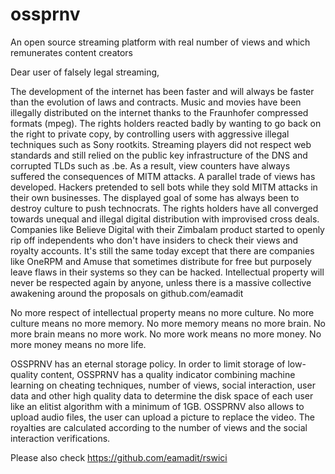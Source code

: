 # ossprnv

An open source streaming platform with real number of views and which remunerates content creators

Dear user of falsely legal streaming,

The development of the internet has been faster and will always be faster than the evolution of laws and contracts. Music and movies have been illegally distributed on the internet thanks to the Fraunhofer compressed formats (mpeg). The rights holders reacted badly by wanting to go back on the right to private copy, by controlling users with aggressive illegal techniques such as Sony rootkits. Streaming players did not respect web standards and still relied on the public key infrastructure of the DNS and corrupted TLDs such as .be. As a result, view counters have always suffered the consequences of MITM attacks. A parallel trade of views has developed. Hackers pretended to sell bots while they sold MITM attacks in their own businesses. The displayed goal of some has always been to destroy culture to push technocrats. The rights holders have all converged towards unequal and illegal digital distribution with improvised cross deals. Companies like Believe Digital with their Zimbalam product started to openly rip off independents who don't have insiders to check their views and royalty accounts. It's still the same today except that there are companies like OneRPM and Amuse that sometimes distribute for free but purposely leave flaws in their systems so they can be hacked. Intellectual property will never be respected again by anyone, unless there is a massive collective awakening around the proposals on github.com/eamadit

No more respect of intellectual property means no more culture. No more culture means no more memory. No more memory means no more brain. No more brain means no more work. No more work means no more money. No more money means no more life.

OSSPRNV has an eternal storage policy. In order to limit storage of low-quality content, OSSPRNV has a quality indicator combining machine learning on cheating techniques, number of views, social interaction, user data and other high quality data to determine the disk space of each user like an elitist algorithm with a minimum of 1GB. OSSPRNV also allows to upload audio files, the user can upload a picture to replace the video. The royalties are calculated according to the number of views and the social interaction verifications.

Please also check https://github.com/eamadit/rswici
